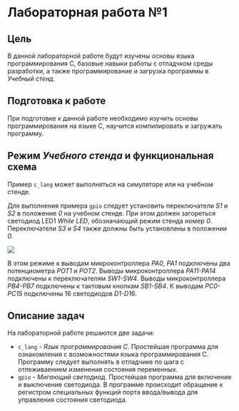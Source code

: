 # Лабораторная работа №1

## Цель

В данной лабораторной работе будут изучены основы языка программирования C, базовые навыки работы
с отладчком среды разработки, а также программирование и загрузка программы в _Учебный стенд_.

## Подготовка к работе

При подготовке к данной работе необходимо изучить основы программирования на языке C,
научится компилировать и загружать программу.

## Режим _Учебного стенда_ и функциональная схема

Пример `c_lang` может выполняться на симуляторе или на учебном стенде.

Для выполнения примера `gpio` следует установить переключатели _S1_ и _S2_ в положение _0_ на учебном стенде.
При этом должен загореться светодиод LED1 _While LED_, обозначающий режим стенда номер _0_.
Переключатели _S3_ и _S4_ также должны быть установлены в положении _0_.

![ ](../../../../img/lab1_ex1-4_sch.png)

В этом режиме к выводам микроконтроллера _PA0_, _PA1_ подключены два потенциометра _POT1_ и _POT2_.
Выводы микроконтроллера _PA11-PA14_ подключены к переключателям _SW1-SW4_.
Выводы микроконтроллера _PB4-PB7_ подключены к тактовым кнопкам _SB1-SB4_.
К выводам _PC0-PC15_ подключены 16 светодиодов _D1-D16_.

## Описание задач

На лабораторной работе решаются две задачи:

* `c_lang` - _Язык программирования С_.
    Простейшая программа для ознакомления с возможностями языка программирования  С. Программу следует выполнять в отладчике по шага с отлеживаением изменения состояния переменных.
* `gpio` - _Мигающий светодиод_.
    Простейшая программа для  включение и выключение светодиода.
    В программе происходит обращение к регистром специальных функций
    порта ввода/вывода для управления состояния светодиода.
